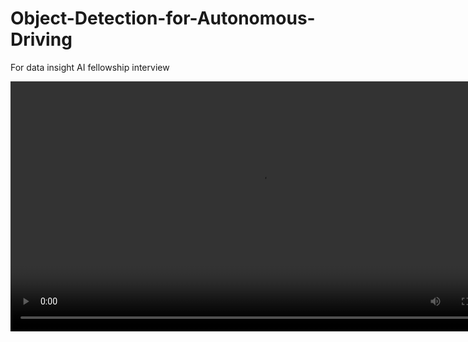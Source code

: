 # Object-Detection-for-Autonomous-Driving
For data insight AI fellowship interview

<video width="800" height="400" controls>
  <source src="nb_images/Result_BC.mp4" type="video/mp4">
</video>

